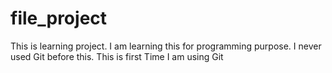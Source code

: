# file_project
This is learning project. I am learning this for programming purpose. 
I never used Git before this. This is first Time I am using Git
